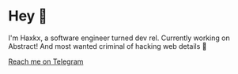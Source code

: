 # Hey 👋

I'm Haxkx, a software engineer turned dev rel. Currently working on Abstract! And most wanted criminal of hacking web details 🫰

[Reach me on Telegram](https://www.t.me/CyberCommunity71Captain/)
